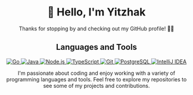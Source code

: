 <div align="center">
  <h1>👋 Hello, I'm Yitzhak</h1>

  <p>Thanks for stopping by and checking out my GitHub profile! 👨‍💻</p>

  <h2>Languages and Tools</h2>

  <p>
    <a href="https://golang.org/">
      <img src="https://img.shields.io/badge/go-%2300ADD8.svg?style=for-the-badge&logo=go&logoColor=white" alt="Go">
    </a>
    <a href="https://openjdk.java.net/">
      <img src="https://img.shields.io/badge/java-%23ED8B00.svg?style=for-the-badge&logo=java&logoColor=white" alt="Java">
    </a>
    <a href="https://nodejs.org/en/">
      <img src="https://img.shields.io/badge/node.js-6DA55F?style=for-the-badge&logo=node.js&logoColor=white" alt="Node.js">
    </a>
    <a href="https://www.typescriptlang.org/">
      <img src="https://img.shields.io/badge/typescript-%23007ACC.svg?style=for-the-badge&logo=typescript&logoColor=white" alt="TypeScript">
    </a>
    <a href="https://git-scm.com/">
      <img src="https://img.shields.io/badge/git-%23F05033.svg?style=for-the-badge&logo=git&logoColor=white" alt="Git">
    </a>
    <a href="https://www.postgresql.org/">
      <img src="https://img.shields.io/badge/postgres-%23316192.svg?style=for-the-badge&logo=postgresql&logoColor=white" alt="PostgreSQL">
    </a>
    <a href="https://www.jetbrains.com/idea/">
      <img src="https://img.shields.io/badge/IntelliJIDEA-000000.svg?style=for-the-badge&logo=intellij-idea&logoColor=white" alt="IntelliJ IDEA">
    </a>
  </p>

  <p>I'm passionate about coding and enjoy working with a variety of programming languages and tools. Feel free to explore my repositories to see some of my projects and contributions.</p>
</div>
